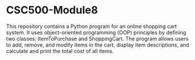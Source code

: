 # CSC500-Module8
This repository contains a Python program for an online shopping cart system. It uses object-oriented programming (OOP) principles by defining two classes: ItemToPurchase and ShoppingCart. The program allows users to add, remove, and modify items in the cart, display item descriptions, and calculate and print the total cost of all items.
